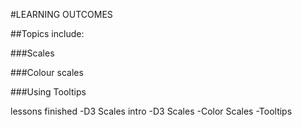 #LEARNING OUTCOMES

##Topics include:

###Scales

###Colour scales

###Using Tooltips

lessons finished
-D3 Scales intro
-D3 Scales
-Color Scales
-Tooltips